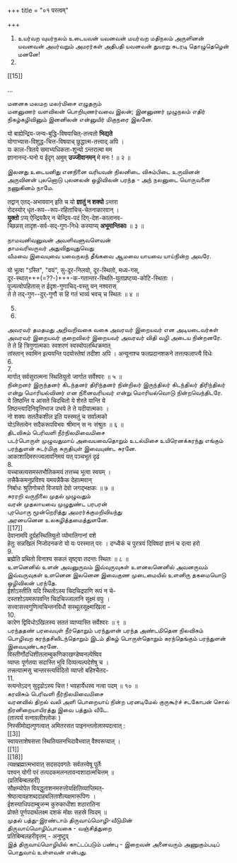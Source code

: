 +++
title = "०१ परत्वम्"

+++

1. உயர்வற வுயர்நலம் உடையவன் யவனவன் மயர்வற மதிநலம் அருளினன் யவனவன் அயர்வறும் அமரர்கள் அதிபதி யவனவன் துயரறு சுடரடி தொழுதெழென் மனனே!   
2.   
[[15]]  

...

மனனக மலமற மலர்மிசை எழுதரும்   
மனனுணர் வளவிலன் பொறியுணர்வவை இலன்; இனனுணர் முழுநலம் எதிர் நிகழ்கழிவினும் இனனிலன் என்னுயிர் மிகுநரை இலனே.   

यो बाह्येन्द्रिय-जन्य-बुद्धि-विषयाचित्-तत्त्वतो **भिद्यते**   
योगाभ्यास-विशुद्ध-चित्त-विषयाच् छुद्धात्म-तत्त्वाद् अपि ।   
यः काल-त्रितये समाभ्यधिकता-शून्यो ऽन्तरात्मा मम   
ज्ञानानन्द-घनो य ईदृग् अमुम् **उज्जीवानमन्** मे मनः ! ॥ २ ॥   

இலனது உடையனிது எனநினை வரியவன் நிலனிடை விசும்பிடை உருவினன் அருவினன் புலனொடு புலனலன் ஒழிவிலன் பரந்த - அந் நலனுடை யொருவனை நணுகினம் நாமே.   

तद्वान् एतद्-अभाववान् इति च यो **ज्ञातुं न शक्यो** ऽन्तरा   
रोदस्योर् धृत-रूप--रूप-रहिताचिच्-चेतनाकारवान् ।   
**युक्तो** ऽप्य् ऐन्द्रियकैर् न चेन्द्रिय-पदं दिग्-देश-कालानव-   
च्छिन्नस् तादृश-सर्व-सद्-गुण-निधेः कस्याप्य् **अभूमान्तिकाः** ॥ ३ ॥   

நாமவனிவனுவன் அவளிவளுவளெவன்   
தாமவரிவருவர் அதுவிதுவுதுவெது   
வீமவை இவையுவை யவைநலந் தீங்கவை ஆமவை யாயவை யாய்நின்ற அவரே.   

यो भूत्वा "ऽस्ति", "वयं", सु-दूर-निलयो, दूर-स्थितो, मध्य-गस्,   
दूर-स्थात्+++(=??-)+++-क-गतान्तर-स्थिति-युताप्रष्टव्य-कोटि-स्थिताः ।   
पूज्यत्वोपहितास् त ईदृश-गुणाचिद्-वस्तु यन् नश्वरास्   
ते ते तद्-गुण--दुर्-गुणौ स हि गतं भाव्यं भवच् च स्थितः ॥ ४ ॥   

5.   
16.   
அவரவர் தமதமது அறிவறிவகை வகை அவரவர் இறையவர் என அடியடைவர்கள் அவரவர் இறையவர் குறைவிலர் இறையவர் அவரவர் விதி வழி அடைய நின்றனரே.   
ते ते हि त्रिगुणात्मकाः स्वशरणं स्वस्वोपलब्धिक्रमात्   
तांस्तान् स्वामिन इत्ययन्ति पदयोस्तेषां तदीशा अपि । अन्यूनाश्च फलप्रदानशकने तत्तत्फलाप्त्यै विधेः   
6.   
7.   
मार्गात् सर्वसुरात्मना स्थितियुतो जार्गात सर्वेश्वरः ॥ ५ ॥   
நின்றனர் இருந்தனர் கிடந்தனர் திரிந்தனர் நின்றிலர் இருந்திலர் கிடந்திலர் திரிந்திலர் என்று மொரியல்வினர் என நினைவரியவர் என்று மொரியல்வொடு நின்றவெந்திடரே.   
ये तिष्ठन्ति य आसते चिदचितो ये शेरते यान्ति ये   
तिष्ठन्त्यादिनिवृत्तिभाज उभये ते ते यदीयात्मकाः ।   
नो शक्यः सततैकशील इति यस्स्मतुं च सर्वात्मको   
योऽस्तित्वेन सदैकरूपविभवः श्रीमान् स नः संश्रुतः ॥ ६ ॥   
திடவிசும் பெரிவளி நீர்நிலமிவைமிசை   
படர்பொருள் முழுவதுமாய் அவையவைதொறும் உடல்மிசை உயிரெனக்கரந்து எங்கும் பரந்துளன் சுடர்மிகு சுருதியுள் இவையுண்ட சுரனே.   
आकाशादिमरुत्ज्वलावनिमयं यत् पञ्चभूतं दृढं   
8.   
यच्चात्त्रत्यसमस्तभौतिकमयं तत्तच्च भूत्वा स्वयम् ।   
तत्त्रैकैकमनुप्रविश्य यमयन्नैकैक देहात्मवान्   
निर्बाधः श्रुतिगोचरो विजयते देवो जगद्भक्षकः ॥ ७ ॥   
சுரரறி வருநிலை முதல் முழுவதும்   
வரன் முதலாயவை முழுதுண்ட பரபரன்   
புரமொரு மூன்றெரித்து அமரர்க்குமறிவியந்து   
அரனயனென உலகழித்தமைத்துளனே.   
[[17]]  
देवानामपि दुर्ग्रहस्थितियुतो व्योमातिगानां वशे   
हेतुः सन्नखिलं निजोदनकरो यो यः परस्मात् परः । दग्ध्वैकं च पुरत्रयं दिविषदां ज्ञानं च दत्वा हरो   
9.   
ब्रह्मेति प्रथितो विनाश्य सकलं सृष्ट्वा तदन्तः स्थितः ॥ ८ ॥   
உளனெனில் உளன் அவனுருவம் இவ்வுருவுகள் உளனலனெனில் அவனருவம் இவ்வருவுகள் உளனென இலனென இவைகுண முடைமையில் உளனிரு தகமையொடு ஒழிவிலன் பரந்தே.   
ईशोऽस्तीति यदि स्थितोऽस्य चिदचिद्रपाणि रूपं न चे-   
दस्तशोऽयमरूपवन्ति चिदचिज्जालानि सूक्ष्मं वपुः ।   
सत्त्वासत्त्वगुणित्वचिन्तनविधौ सस्थूलसूक्ष्माखिला -   
10.   
कारेण द्विविधोऽखिलस्य सततं व्याप्यास्ति सर्वेश्वरः ॥ ९ ॥   
பரந்ததண் பரவையுள் நீர்தொறும் பரந்துளன் பரந்த அண்டமிதென நிலவிசும் பொழிவற கரந்தசிலிடந்தொறும் இடம் திகழ் பொருள்தொறும் கரந்தெங்கும் பரந்துளன் இவையுண்டகரனே.   
विस्तीर्णोदधिशीतलाम्बुकणिकाखण्डेष्वनल्पेष्विव   
व्याप्तः पूर्णतया सदास्ति भुवि दिव्यत्यल्पदेशेषु च ।   
तत्त्रत्यात्मसु चान्तरस्त्यविदितो व्याप्तो बहिश्चैतद-   
11.   
स्त्यन्तेऽदन् सुदृढोऽस्य चित्त ! भवहार्येधस्व नत्वा पदम् ॥ १० ॥   
கரவிசும் பெரிவளி நீர்நிலமிவைமிசை   
வரனவில் திறல் வலி அளி பொறையாய் நின்ற பரனடிமேல் குருகூர்ச் சடகோபன் சொல் நிரனிறையாயிரத்து இவை பத்தும் வீடே.   
(तात्पर्य रत्नावलीश्लोकः )   
निस्सीमोद्यत्गुणत्वात् अमितरसत पाइनन्तलोलास्पदत्वात् :   
[[3]]  
स्वायत्ताशेषसत्ता स्थितियतनभिदावैभवात् वैश्वरूप्यात् ।   
[[1]]  
[[18]]  
त्यक्षब्रह्मात्मभावात् सदसदवगतेः सर्वतत्त्वेषू पूर्तेः   
पश्यन् योगी परं तत्पदकमलनतावन्वशादात्मचित्तम् ॥   
(प्रतिबिम्बलहरी)   
सौक्षम्योपेत वियद्धुताशनमरुत्तोयक्षितिव्याप्तिमत्-   
श्रेष्ठत्वावहशब्ददाहबलिताशैत्यक्षमारूपिणः ।   
ईशस्याधिपदाम्बुजन्म कुरुकाधीशा शठारातिना   
प्रोक्ते पूर्णपदार्थलक्ष्म दशकं मोक्षः सहस्रे त्विदम् ॥   
முதல் பத்து-இரண்டாம் திருவாய்மொழி-வீடுமின்   
திருவாய்மொழிப்பாவகை - வஞ்சித்துறை   
प्रतिबिम्बलहरीवृत्तम् - अनुष्टुप्   
இத் திருவாய்மொழியில் காட்டப்படும் பண்பு - இறைவன் அனைவரும் அணுகும்படிப் பொதுவாய் உள்ளவன் என்பது. 
